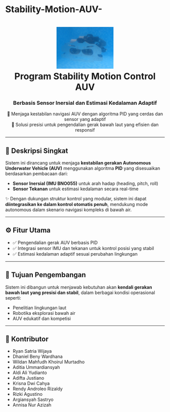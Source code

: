 # Stability-Motion-AUV-
<h1 align="center">
  <img src="assets/AUV.png" width="180"/>
  <br>
  Program Stability Motion Control AUV
</h1>

<h3 align="center">Berbasis Sensor Inersial dan Estimasi Kedalaman Adaptif</h3>

<p align="center">
  🚀 Menjaga kestabilan navigasi AUV dengan algoritma PID yang cerdas dan sensor yang adaptif<br>
  🤖 Solusi presisi untuk pengendalian gerak bawah laut yang efisien dan responsif
</p>

---

## 🧠 Deskripsi Singkat

Sistem ini dirancang untuk menjaga **kestabilan gerakan Autonomous Underwater Vehicle (AUV)** menggunakan algoritma **PID** yang disesuaikan berdasarkan pembacaan dari:

- **Sensor Inersial (IMU BNO055)** untuk arah hadap (heading, pitch, roll)
- **Sensor Tekanan** untuk estimasi kedalaman secara real-time

✨ Dengan dukungan struktur kontrol yang modular, sistem ini dapat **diintegrasikan ke dalam kontrol otomatis penuh**, mendukung mode autonomous dalam skenario navigasi kompleks di bawah air.

---

## ⚙️ Fitur Utama

- ✅ Pengendalian gerak AUV berbasis PID 
- ✅ Integrasi sensor IMU dan tekanan untuk kontrol posisi yang stabil
- ✅ Estimasi kedalaman adaptif sesuai perubahan lingkungan

---
## 🎯 Tujuan Pengembangan

Sistem ini dibangun untuk menjawab kebutuhan akan **kendali gerakan bawah laut yang presisi dan stabil**, dalam berbagai kondisi operasional seperti:

- Penelitian lingkungan laut
- Robotika eksplorasi bawah air
- AUV edukatif dan kompetisi

---

## 🤝 Kontributor

- Ryan Satria Wijaya
- Dhaniel Beny Wardhana
- Wildan Mahfudh Khoirul Murtadho
- Aditia Ummardiansyah
- Aldi Ali Yudianto
- Adifta Justiano
- Krisna Dwi Cahya
- Rendy Androleo Rizaldy
- Rizki Agustino
- Argiansyah Sastryo
- Annisa Nur Azizah

